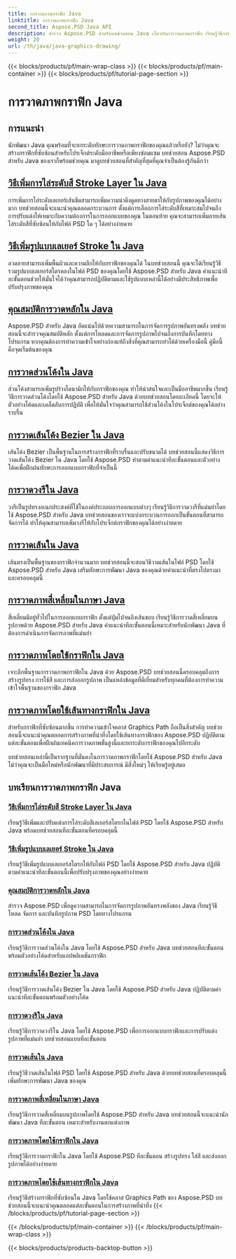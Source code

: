 ```yaml
---
title: การวาดภาพกราฟิก Java
linktitle: การวาดภาพกราฟิก Java
second_title: Aspose.PSD Java API
description: สำรวจ Aspose.PSD สำหรับบทช่วยสอน Java เกี่ยวกับการวาดภาพกราฟิก เรียนรู้วิธีการเพิ่มเส้นขีด วาดรูปร่าง และจัดการไฟล์ PSD พร้อมคำแนะนำทีละขั้นตอน
weight: 20
url: /th/java/java-graphics-drawing/
---
```


{{< blocks/products/pf/main-wrap-class >}}
{{< blocks/products/pf/main-container >}}
{{< blocks/products/pf/tutorial-page-section >}}

# การวาดภาพกราฟิก Java


## การแนะนำ

นักพัฒนา Java คุณพร้อมที่จะยกระดับทักษะการวาดภาพกราฟิกของคุณแล้วหรือยัง? ไม่ว่าคุณจะสร้างกราฟิกที่ซับซ้อนสำหรับโปรเจ็กต์ระดับมืออาชีพหรือเพียงซ่อมแซม บทช่วยสอน Aspose.PSD สำหรับ Java ของเราก็พร้อมช่วยคุณ มาดูบทช่วยสอนที่สำคัญที่สุดที่คุณจำเป็นต้องรู้กันดีกว่า

## [วิธีเพิ่มการไล่ระดับสี Stroke Layer ใน Java](./add-stroke-layer-gradient/)

การเพิ่มการไล่ระดับเลเยอร์เส้นขีดสามารถเพิ่มความน่าดึงดูดทางสายตาให้กับรูปภาพของคุณได้อย่างมาก บทช่วยสอนนี้จะแนะนำคุณตลอดกระบวนการ ตั้งแต่การเลือกการไล่ระดับสีที่เหมาะสมไปจนถึงการปรับแต่งให้เหมาะกับความต้องการในการออกแบบของคุณ ในตอนท้าย คุณจะสามารถเพิ่มลายเส้นไล่ระดับสีที่ซับซ้อนให้กับไฟล์ PSD ใด ๆ ได้อย่างง่ายดาย

## [วิธีเพิ่มรูปแบบเลเยอร์ Stroke ใน Java](./add-stroke-layer-pattern/)

ลวดลายสามารถเพิ่มพื้นผิวและความลึกให้กับกราฟิกของคุณได้ ในบทช่วยสอนนี้ คุณจะได้เรียนรู้วิธีรวมรูปแบบเลเยอร์สโตรคลงในไฟล์ PSD ของคุณโดยใช้ Aspose.PSD สำหรับ Java คำแนะนำทีละขั้นตอนช่วยให้มั่นใจได้ว่าคุณสามารถปฏิบัติตามและใช้รูปแบบเหล่านี้ได้อย่างมีประสิทธิภาพเพื่อปรับปรุงภาพของคุณ

## [คุณสมบัติการวาดหลักใน Java](./core-drawing-features/)

Aspose.PSD สำหรับ Java อัดแน่นไปด้วยความสามารถในการจัดการรูปภาพอันทรงพลัง บทช่วยสอนนี้จะสำรวจคุณสมบัติหลัก ตั้งแต่การโหลดและการจัดการรูปภาพไปจนถึงการบันทึกโดยทางโปรแกรม หากคุณต้องการทำความเข้าใจอย่างถ่องแท้ถึงสิ่งที่คุณสามารถทำได้ด้วยเครื่องมือนี้ คู่มือนี้คือจุดเริ่มต้นของคุณ

## [การวาดส่วนโค้งใน Java](./drawing-arcs/)

ส่วนโค้งสามารถเพิ่มรูปร่างไดนามิกให้กับกราฟิกของคุณ ทำให้น่าสนใจและเป็นมืออาชีพมากขึ้น เรียนรู้วิธีการวาดส่วนโค้งโดยใช้ Aspose.PSD สำหรับ Java ด้วยบทช่วยสอนโดยละเอียดนี้ โดยจะให้ตัวอย่างโค้ดและเคล็ดลับการปฏิบัติ เพื่อให้มั่นใจว่าคุณสามารถใช้ส่วนโค้งในโปรเจ็กต์ของคุณได้อย่างราบรื่น

## [การวาดเส้นโค้ง Bezier ใน Java](./drawing-bezier-curves/)

เส้นโค้ง Bezier เป็นพื้นฐานในการสร้างกราฟิกที่ราบรื่นและปรับขนาดได้ บทช่วยสอนนี้แสดงวิธีการวาดเส้นโค้ง Bezier ใน Java โดยใช้ Aspose.PSD ทำตามคำแนะนำทีละขั้นตอนและตัวอย่างโค้ดเพื่อฝึกฝนทักษะการออกแบบกราฟิกที่จำเป็นนี้

## [การวาดวงรีใน Java](./drawing-ellipses/)

วงรีเป็นรูปทรงอเนกประสงค์ที่ใช้ในองค์ประกอบการออกแบบต่างๆ เรียนรู้วิธีการวาดวงรีที่แม่นยำโดยใช้ Aspose.PSD สำหรับ Java บทช่วยสอนของเราจะแบ่งกระบวนการออกเป็นขั้นตอนที่สามารถจัดการได้ ทำให้คุณสามารถเพิ่มวงรีให้กับโปรเจ็กต์กราฟิกของคุณได้อย่างง่ายดาย

## [การวาดเส้นใน Java](./drawing-lines/)

เส้นตรงเป็นพื้นฐานของกราฟิกจำนวนมาก บทช่วยสอนนี้จะสอนวิธีวาดเส้นในไฟล์ PSD โดยใช้ Aspose.PSD สำหรับ Java เสริมทักษะการพัฒนา Java ของคุณด้วยคำแนะนำที่ตรงไปตรงมาและครอบคลุมนี้

## [การวาดภาพสี่เหลี่ยมในภาษา Java](./drawing-rectangles/)

สี่เหลี่ยมมีอยู่ทั่วไปในการออกแบบกราฟิก ตั้งแต่ปุ่มไปจนถึงเส้นขอบ เรียนรู้วิธีการวาดสี่เหลี่ยมบนรูปภาพด้วย Aspose.PSD สำหรับ Java คำแนะนำทีละขั้นตอนนี้เหมาะสำหรับนักพัฒนา Java ที่ต้องการดำเนินการจัดการภาพที่แม่นยำ

## [การวาดภาพโดยใช้กราฟิกใน Java](./drawing-using-graphics/)

เจาะลึกพื้นฐานการวาดภาพกราฟิกใน Java ด้วย Aspose.PSD บทช่วยสอนนี้ครอบคลุมถึงการสร้างรูปทรง การใช้สี และการส่งออกรูปภาพ เป็นแหล่งข้อมูลที่ดีเยี่ยมสำหรับทุกคนที่ต้องการทำความเข้าใจพื้นฐานของกราฟิก Java

## [การวาดภาพโดยใช้เส้นทางกราฟิกใน Java](./drawing-using-graphics-path/)

สำหรับกราฟิกที่ซับซ้อนมากขึ้น การทำความเข้าใจคลาส Graphics Path ถือเป็นสิ่งสำคัญ บทช่วยสอนนี้จะแนะนำคุณตลอดการสร้างภาพที่น่าทึ่งโดยใช้เส้นทางกราฟิกของ Aspose.PSD ปฏิบัติตามแต่ละขั้นตอนเพื่อฝึกฝนเทคนิคการวาดภาพขั้นสูงนี้และยกระดับกราฟิกของคุณไปอีกระดับ

บทช่วยสอนเหล่านี้เป็นรากฐานที่มั่นคงในการวาดภาพกราฟิกโดยใช้ Aspose.PSD สำหรับ Java ไม่ว่าคุณจะเป็นมือใหม่หรือนักพัฒนาที่มีประสบการณ์ มีสิ่งใหม่ๆ ให้เรียนรู้อยู่เสมอ

## บทเรียนการวาดภาพกราฟิก Java
### [วิธีเพิ่มการไล่ระดับสี Stroke Layer ใน Java](./add-stroke-layer-gradient/)
เรียนรู้วิธีเพิ่มและปรับแต่งการไล่ระดับสีเลเยอร์สโตรกในไฟล์ PSD โดยใช้ Aspose.PSD สำหรับ Java พร้อมบทช่วยสอนทีละขั้นตอนที่ครอบคลุมนี้
### [วิธีเพิ่มรูปแบบเลเยอร์ Stroke ใน Java](./add-stroke-layer-pattern/)
เรียนรู้วิธีเพิ่มรูปแบบเลเยอร์สโตรกให้กับไฟล์ PSD โดยใช้ Aspose.PSD สำหรับ Java ปฏิบัติตามคำแนะนำทีละขั้นตอนนี้เพื่อปรับปรุงภาพของคุณอย่างง่ายดาย
### [คุณสมบัติการวาดหลักใน Java](./core-drawing-features/)
สำรวจ Aspose.PSD เพื่อดูความสามารถในการจัดการรูปภาพอันทรงพลังของ Java เรียนรู้วิธีโหลด จัดการ และบันทึกรูปภาพ PSD โดยทางโปรแกรม
### [การวาดส่วนโค้งใน Java](./drawing-arcs/)
เรียนรู้วิธีการวาดส่วนโค้งใน Java โดยใช้ Aspose.PSD สำหรับ Java บทช่วยสอนทีละขั้นตอนพร้อมตัวอย่างโค้ดสำหรับแอปพลิเคชันกราฟิก
### [การวาดเส้นโค้ง Bezier ใน Java](./drawing-bezier-curves/)
เรียนรู้วิธีการวาดเส้นโค้ง Bezier ใน Java โดยใช้ Aspose.PSD สำหรับ Java ปฏิบัติตามคำแนะนำทีละขั้นตอนพร้อมตัวอย่างโค้ด
### [การวาดวงรีใน Java](./drawing-ellipses/)
เรียนรู้วิธีการวาดวงรีใน Java โดยใช้ Aspose.PSD เพื่อการออกแบบกราฟิกและการปรับแต่งรูปภาพที่แม่นยำ บทช่วยสอนแบบทีละขั้นตอน
### [การวาดเส้นใน Java](./drawing-lines/)
เรียนรู้วิธีวาดเส้นในไฟล์ PSD โดยใช้ Aspose.PSD สำหรับ Java ด้วยบทช่วยสอนที่ครอบคลุมนี้ เพิ่มทักษะการพัฒนา Java ของคุณ
### [การวาดภาพสี่เหลี่ยมในภาษา Java](./drawing-rectangles/)
เรียนรู้วิธีการวาดสี่เหลี่ยมบนรูปภาพโดยใช้ Aspose.PSD สำหรับ Java บทช่วยสอนนี้จะแนะนำนักพัฒนา Java ทีละขั้นตอน เหมาะสำหรับงานตกแต่งภาพ
### [การวาดภาพโดยใช้กราฟิกใน Java](./drawing-using-graphics/)
เรียนรู้วิธีการวาดกราฟิกใน Java โดยใช้ Aspose.PSD ทีละขั้นตอน สร้างรูปทรง ใส่สี และส่งออกรูปภาพได้อย่างง่ายดาย
### [การวาดภาพโดยใช้เส้นทางกราฟิกใน Java](./drawing-using-graphics-path/)
เรียนรู้วิธีสร้างกราฟิกที่ซับซ้อนใน Java โดยใช้คลาส Graphics Path ของ Aspose.PSD บทช่วยสอนนี้จะแนะนำคุณตลอดแต่ละขั้นตอนในการสร้างภาพที่น่าทึ่ง
{{< /blocks/products/pf/tutorial-page-section >}}

{{< /blocks/products/pf/main-container >}}
{{< /blocks/products/pf/main-wrap-class >}}

{{< blocks/products/products-backtop-button >}}
